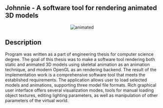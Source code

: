 ## Johnnie - A software tool for rendering animated 3D models

<p align="center">
	<img src="https://media.giphy.com/media/v1.Y2lkPTc5MGI3NjExYWc4ZGR4cWZuMDVnaHM1eDZsYXljOXVoMzh5YWU2b2R3MWV1dXlnMiZlcD12MV9pbnRlcm5hbF9naWZfYnlfaWQmY3Q9Zw/Nb0pDc0fHZ4TkgXJqh/giphy.gif" alt="animated">
</p>  

## Description

Program was written as a part of engineering thesis for computer science degree. The goal of this thesis was to make a software tool rendering both static and animated 3D models using skeletal animation as an animation technique,
and modern OpenGL as an rendering backend. The result of the implementation work is a comprehensive software tool that meets the established requirements. The application allows user to load selected models and animations, 
supporting three model file formats. Rich graphical user interface offers several visualization modes, tools for manual loading object textures, editing lighting parameters, as well as manipulation of other parameters of the virtual world.


